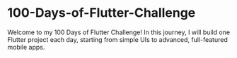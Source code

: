 # 100-Days-of-Flutter-Challenge
Welcome to my 100 Days of Flutter Challenge! In this journey, I will build one Flutter project each day, starting from simple UIs to advanced, full-featured mobile apps.
